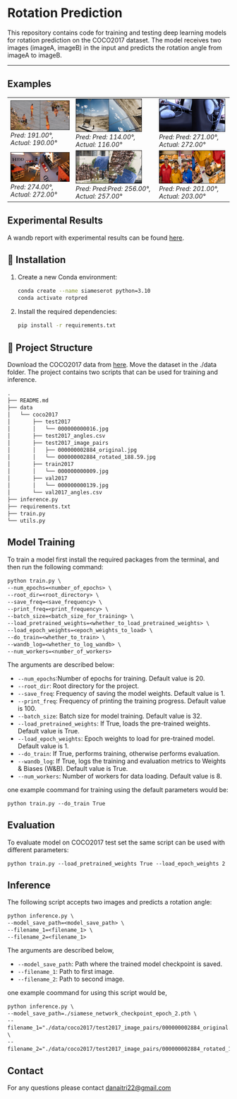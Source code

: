 # Rotation Prediction


This repository contains code for training and testing deep learning models for rotation prediction on the COCO2017 dataset. The model receives two images (imageA, imageB) in the input and predicts the rotation angle from imageA to imageB.

---

## Examples
<table>
  <tr>
    <td><img src="examples/val1.png" width="150"><br><em>Pred: 191.00°, Actual: 190.00°</em></td>
    <td><img src="examples/val2.png" width="150"><br><em>Pred: Pred: 114.00°, Actual: 116.00°</em></td>
    <td><img src="examples/val3.png" width="150"><br><em>Pred: Pred: 271.00°, Actual: 272.00°</em></td>
  </tr>
  <tr>
    <td><img src="examples/val4.png" width="150"><br><em>Pred: 274.00°, Actual: 272.00°</em></td>
    <td><img src="examples/val5.png" width="150"><br><em>Pred: Pred:Pred: 256.00°, Actual: 257.00°</em></td>
    <td><img src="examples/val6.png" width="150"><br><em>Pred: Pred: 201.00°, Actual: 203.00°</em></td>
  </tr>
</table>

## Experimental Results

A wandb report with experimental results can be found [here](https://wandb.ai/dtriantafyllidou/siamese-network-rotation-prediction-COLAB/reports/Rotation-Prediction--VmlldzoxMTUyOTYzMQ?accessToken=gggwj17b5s0uvd234q3kmlnobnuk3ycyqbjzgnecyk4690mcivvdykoysuuqkjfj).

## 🔧 Installation

1. Create a new Conda environment:
    ```bash
    conda create --name siameserot python=3.10
    conda activate rotpred
    ```

3. Install the required dependencies:
    ```bash
    pip install -r requirements.txt
    ```

## 📌 Project Structure

Download the COCO2017 data from [here](https://www.kaggle.com/datasets/awsaf49/coco-2017-dataset). Move the dataset in the ./data folder.
The project contains two scripts that can be used for training and inference.

```
.
├── README.md
├── data
│   └── coco2017
│       ├── test2017
│       │   └── 000000000016.jpg
│       ├── test2017_angles.csv
│       ├── test2017_image_pairs
│       │   ├── 000000002884_original.jpg
│       │   └── 000000002884_rotated_188.59.jpg
│       ├── train2017
│       │   └── 000000000009.jpg
│       ├── val2017
│       │   └── 000000000139.jpg
│       └── val2017_angles.csv
├── inference.py
├── requirements.txt
├── train.py
└── utils.py
```


## Model Training
To train a model first install the required packages from the terminal, and then run the following command:

```
python train.py \
--num_epochs=<number_of_epochs> \
--root_dir=<root_directory> \
--save_freq=<save_frequency> \
--print_freq=<print_frequency> \
--batch_size=<batch_size_for_training> \
--load_pretrained_weights=<whether_to_load_pretrained_weights> \
--load_epoch_weights=<epoch_weights_to_load> \
--do_train=<whether_to_train> \
--wandb_log=<whether_to_log_wandb> \
--num_workers=<number_of_workers>
```

The arguments are described below:

- `--num_epochs`:Number of epochs for training. Default value is 20.
- `--root_dir`:  Root directory for the project.
- `--save_freq`: Frequency of saving the model weights. Default value is 1.
- `--print_freq`: Frequency of printing the training progress. Default value is 100.
- `--batch_size`: Batch size for model training. Default value is 32.
- `--load_pretrained_weights`: If True, loads the pre-trained weights. Default value is True.
- `--load_epoch_weights`: Epoch weights to load for pre-trained model. Default value is 1.
- `--do_train`: If True, performs training, otherwise performs evaluation.
- `--wandb_log`: If True, logs the training and evaluation metrics to Weights & Biases (W&B). Default value is True.
- `--num_workers`:  Number of workers for data loading. Default value is 8.

one example coommand for training using the default parameters would be:

```
python train.py --do_train True 
```

## Evaluation

To evaluate model on COCO2017 test set the same script can be used with different parameters:

```
python train.py --load_pretrained_weights True --load_epoch_weights 2
```


## Inference

The following script accepts two images and predicts a rotation angle:
```
python inference.py \
--model_save_path=<model_save_path> \
--filename_1=<filename_1> \
--filename_2=<filename_1> 
```

The arguments are described below,

- `--model_save_path`: Path where the trained model checkpoint is saved.
- `--filename_1`: Path to first image.
- `--filename_2`: Path to second image.

one example coommand for using this script would be,

```
python inference.py \
--model_save_path=./siamese_network_checkpoint_epoch_2.pth \
--filename_1="./data/coco2017/test2017_image_pairs/000000002884_original.jpg" \
--filename_2="./data/coco2017/test2017_image_pairs/000000002884_rotated_188.59.jpg" 
```

## Contact

For any questions please contact danaitri22@gmail.com